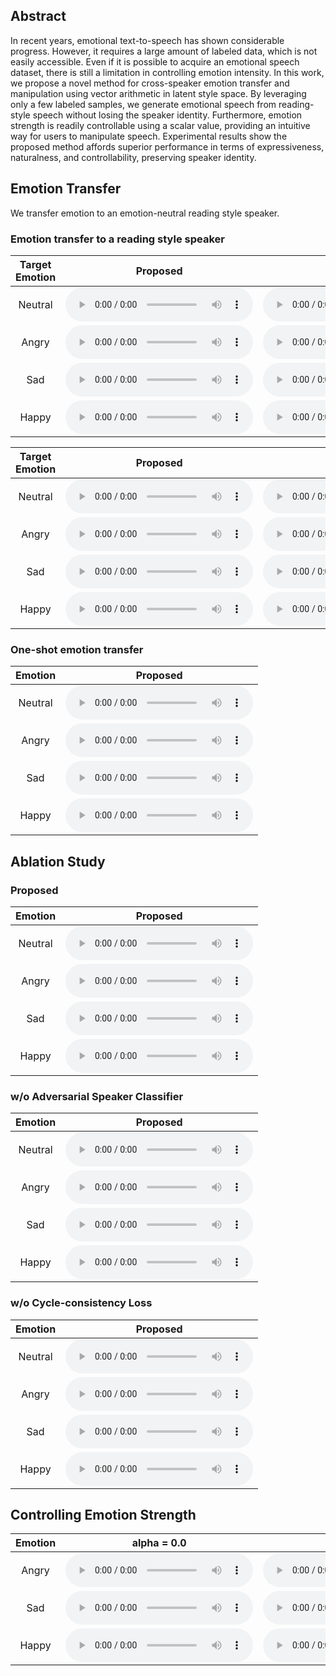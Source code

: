 

## Abstract

In recent years, emotional text-to-speech has shown considerable progress. However, it requires a large amount of labeled data, which is not easily accessible. Even if it is possible to acquire an emotional speech dataset, there is still a limitation in controlling emotion intensity. In this work, we propose a novel method for cross-speaker emotion transfer and manipulation using vector arithmetic in latent style space. By leveraging only a few labeled samples, we generate emotional speech from reading-style speech without losing the speaker identity. Furthermore, emotion strength is readily controllable using a scalar value, providing an intuitive way for users to manipulate speech. Experimental results show the proposed method affords superior performance in terms of expressiveness, naturalness, and controllability, preserving speaker identity.

## Emotion Transfer 
We transfer emotion to an emotion-neutral reading style speaker.

### Emotion transfer to a reading style speaker

| Target Emotion     | Proposed    | Style Mean    |
|   :----:    |    :----:   |     :----:    |
| Neutral     | <audio controls><source src='./assets/xtine_100shot_neutral.wav'></audio> | <audio controls><source src='./assets/xtine_base_neutral.wav'></audio>  |
| Angry       | <audio controls><source src='./assets/xtine_100shot_angry.wav'></audio> | <audio controls><source src='./assets/xtine_base_angry.wav'></audio>  |
| Sad         | <audio controls><source src='./assets/xtine_100shot_sad.wav'></audio> | <audio controls><source src='./assets/xtine_base_sad.wav'></audio>  |
| Happy       | <audio controls><source src='./assets/xtine_100shot_happy.wav'></audio> | <audio controls><source src='./assets/xtine_base_happy.wav'></audio>  |


| Target Emotion     | Proposed    | Style Mean    |
|   :----:    |    :----:   |     :----:    |
| Neutral     | <audio controls><source src='./assets/iyuno-ko-m1_100shot_neutral.wav'></audio> | <audio controls><source src='./assets/iyuno-ko-m1_base_neutral.wav'></audio> |
| Angry       | <audio controls><source src='./assets/iyuno-ko-m1_100shot_angry.wav'></audio> | <audio controls><source src='./assets/iyuno-ko-m1_base_angry.wav'></audio>  |
| Sad         | <audio controls><source src='./assets/iyuno-ko-m1_100shot_sad.wav'></audio> | <audio controls><source src='./assets/iyuno-ko-m1_base_sad.wav'></audio>  |
| Happy       | <audio controls><source src='./assets/iyuno-ko-m1_100shot_happy.wav'></audio> | <audio controls><source src='./assets/iyuno-ko-m1_base_happy.wav'></audio>  |

### One-shot emotion transfer

| Emotion     | Proposed    |
|   :----:    |    :----:   |
| Neutral     | <audio controls><source src='./assets/hamin_oneshot_neutral.wav'></audio> |
| Angry       | <audio controls><source src='./assets/hamin_oneshot_angry.wav'></audio> |
| Sad         | <audio controls><source src='./assets/hamin_oneshot_sad.wav'></audio> | 
| Happy       | <audio controls><source src='./assets/hamin_oneshot_happy.wav'></audio> |

## Ablation Study

### Proposed

| Emotion     | Proposed    |
|   :----:    |    :----:   |
| Neutral     | <audio controls><source src='./assets/nts-eng_M_prop_neutral.wav'></audio> |
| Angry       | <audio controls><source src='./assets/nts-eng_M_prop_angry.wav'></audio> | 
| Sad         | <audio controls><source src='./assets/nts-eng_M_prop_sad.wav'></audio> | 
| Happy       | <audio controls><source src='./assets/nts-eng_M_prop_happy.wav'></audio> | 

### w/o Adversarial Speaker Classifier

| Emotion     | Proposed    |
|   :----:    |    :----:   |
| Neutral     | <audio controls><source src='./assets/nts-eng_M_abl1_neutral.wav'></audio> |
| Angry       | <audio controls><source src='./assets/nts-eng_M_abl1_angry.wav'></audio> |
| Sad         | <audio controls><source src='./assets/nts-eng_M_abl1_sad.wav'></audio> |
| Happy       | <audio controls><source src='./assets/nts-eng_M_abl1_happy.wav'></audio> |

### w/o Cycle-consistency Loss

| Emotion     | Proposed    |
|   :----:    |    :----:   |
| Neutral     | <audio controls><source src='./assets/nts-eng_M_abl2_neutral.wav'></audio> |
| Angry       | <audio controls><source src='./assets/nts-eng_M_abl2_angry.wav'></audio> | 
| Sad         | <audio controls><source src='./assets/nts-eng_M_abl2_sad.wav'></audio> | 
| Happy       | <audio controls><source src='./assets/nts-eng_M_abl2_happy.wav'></audio> | 


## Controlling Emotion Strength

| Emotion     | alpha = 0.0    | alpha = 0.5 | alpha = 1.0 | alpha = 1.5 | alpha = 2.0 | 
|   :----:    |    :----:   |     :----:    |     :----:    |     :----:    |      :----:    |
| Angry       | <audio controls><source src='./assets/seungjun_angry0.wav'></audio> | <audio controls><source src='./assets/seungjun_angry0.5.wav'></audio>  | <audio controls><source src='./assets/seungjun_angry1.0.wav'></audio>  | <audio controls><source src='./assets/seungjun_angry1.5.wav'></audio>  | <audio controls><source src='./assets/seungjun_angry2.0.wav'></audio>  | 
| Sad         | <audio controls><source src='./assets/xtine_sad0.wav'></audio> | <audio controls><source src='./assets/xtine_sad0.5.wav'></audio>  | <audio controls><source src='./assets/xtine_sad1.0.wav'></audio>  | <audio controls><source src='./assets/xtine_sad1.5.wav'></audio>  | <audio controls><source src='./assets/xtine_sad2.0.wav'></audio>  |
| Happy       | <audio controls><source src='./assets/ntis-eng_F_happy0.wav'></audio> | <audio controls><source src='./assets/ntis-eng_F_happy0.5.wav'></audio>  | <audio controls><source src='./assets/ntis-eng_F_happy1.0.wav'></audio>  | <audio controls><source src='./assets/ntis-eng_F_happy1.5.wav'></audio>  | <audio controls><source src='./assets/ntis-eng_F_happy2.0.wav'></audio>  |
